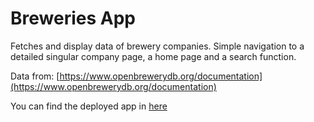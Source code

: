 # Breweries App

Fetches and display data of brewery companies. Simple navigation to a detailed singular company page, a home page and a search function.

Data from: [https://www.openbrewerydb.org/documentation](https://www.openbrewerydb.org/documentation) 

You can find the deployed app in [here](https://reactbreweryapp.netlify.app/) 